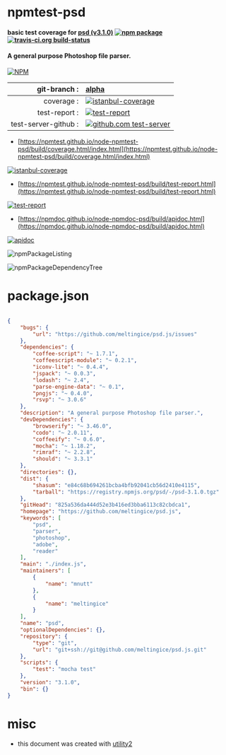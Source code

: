 # npmtest-psd

#### basic test coverage for  [psd (v3.1.0)](https://github.com/meltingice/psd.js)  [![npm package](https://img.shields.io/npm/v/npmtest-psd.svg?style=flat-square)](https://www.npmjs.org/package/npmtest-psd) [![travis-ci.org build-status](https://api.travis-ci.org/npmtest/node-npmtest-psd.svg)](https://travis-ci.org/npmtest/node-npmtest-psd)

#### A general purpose Photoshop file parser.

[![NPM](https://nodei.co/npm/psd.png?downloads=true&downloadRank=true&stars=true)](https://www.npmjs.com/package/psd)

| git-branch : | [alpha](https://github.com/npmtest/node-npmtest-psd/tree/alpha)|
|--:|:--|
| coverage : | [![istanbul-coverage](https://npmtest.github.io/node-npmtest-psd/build/coverage.badge.svg)](https://npmtest.github.io/node-npmtest-psd/build/coverage.html/index.html)|
| test-report : | [![test-report](https://npmtest.github.io/node-npmtest-psd/build/test-report.badge.svg)](https://npmtest.github.io/node-npmtest-psd/build/test-report.html)|
| test-server-github : | [![github.com test-server](https://npmtest.github.io/node-npmtest-psd/GitHub-Mark-32px.png)](https://npmtest.github.io/node-npmtest-psd/build/app/index.html) | | build-artifacts : | [![build-artifacts](https://npmtest.github.io/node-npmtest-psd/glyphicons_144_folder_open.png)](https://github.com/npmtest/node-npmtest-psd/tree/gh-pages/build)|

- [https://npmtest.github.io/node-npmtest-psd/build/coverage.html/index.html](https://npmtest.github.io/node-npmtest-psd/build/coverage.html/index.html)

[![istanbul-coverage](https://npmtest.github.io/node-npmtest-psd/build/screenCapture.buildCi.browser.%252Ftmp%252Fbuild%252Fcoverage.lib.html.png)](https://npmtest.github.io/node-npmtest-psd/build/coverage.html/index.html)

- [https://npmtest.github.io/node-npmtest-psd/build/test-report.html](https://npmtest.github.io/node-npmtest-psd/build/test-report.html)

[![test-report](https://npmtest.github.io/node-npmtest-psd/build/screenCapture.buildCi.browser.%252Ftmp%252Fbuild%252Ftest-report.html.png)](https://npmtest.github.io/node-npmtest-psd/build/test-report.html)

- [https://npmdoc.github.io/node-npmdoc-psd/build/apidoc.html](https://npmdoc.github.io/node-npmdoc-psd/build/apidoc.html)

[![apidoc](https://npmdoc.github.io/node-npmdoc-psd/build/screenCapture.buildCi.browser.%252Ftmp%252Fbuild%252Fapidoc.html.png)](https://npmdoc.github.io/node-npmdoc-psd/build/apidoc.html)

![npmPackageListing](https://npmtest.github.io/node-npmtest-psd/build/screenCapture.npmPackageListing.svg)

![npmPackageDependencyTree](https://npmtest.github.io/node-npmtest-psd/build/screenCapture.npmPackageDependencyTree.svg)



# package.json

```json

{
    "bugs": {
        "url": "https://github.com/meltingice/psd.js/issues"
    },
    "dependencies": {
        "coffee-script": "~ 1.7.1",
        "coffeescript-module": "~ 0.2.1",
        "iconv-lite": "~ 0.4.4",
        "jspack": "~ 0.0.3",
        "lodash": "~ 2.4",
        "parse-engine-data": "~ 0.1",
        "pngjs": "~ 0.4.0",
        "rsvp": "~ 3.0.6"
    },
    "description": "A general purpose Photoshop file parser.",
    "devDependencies": {
        "browserify": "~ 3.46.0",
        "codo": "~ 2.0.11",
        "coffeeify": "~ 0.6.0",
        "mocha": "~ 1.18.2",
        "rimraf": "~ 2.2.8",
        "should": "~ 3.3.1"
    },
    "directories": {},
    "dist": {
        "shasum": "e84c68b694261bcba4bfb92041cb56d2410e4115",
        "tarball": "https://registry.npmjs.org/psd/-/psd-3.1.0.tgz"
    },
    "gitHead": "825a536da444d52e3b416ed3bba6113c82cbdca1",
    "homepage": "https://github.com/meltingice/psd.js",
    "keywords": [
        "psd",
        "parser",
        "photoshop",
        "adobe",
        "reader"
    ],
    "main": "./index.js",
    "maintainers": [
        {
            "name": "mnutt"
        },
        {
            "name": "meltingice"
        }
    ],
    "name": "psd",
    "optionalDependencies": {},
    "repository": {
        "type": "git",
        "url": "git+ssh://git@github.com/meltingice/psd.js.git"
    },
    "scripts": {
        "test": "mocha test"
    },
    "version": "3.1.0",
    "bin": {}
}
```



# misc
- this document was created with [utility2](https://github.com/kaizhu256/node-utility2)
